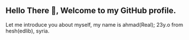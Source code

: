 ## Hello There :wave:, Welcome to my GitHub profile.

Let me introduce you about myself, my name is ahmad(Real); 23y.o from hesh(edlib), syria.




